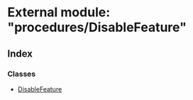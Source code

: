 # External module: "procedures/DisableFeature"

## Index

### Classes

- [DisableFeature](../classes/_procedures_disablefeature_.disablefeature.md)
